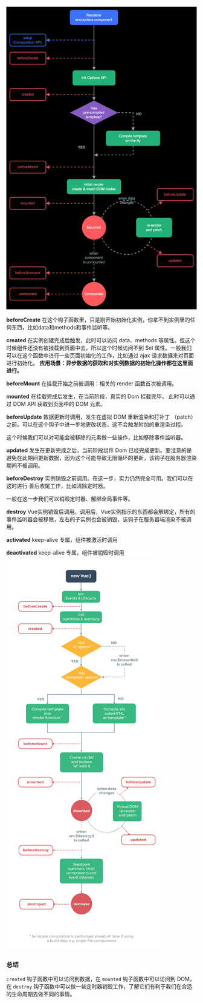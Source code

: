 ![](https://raw.githubusercontent.com/Sumuyzzz/pictures/master/img/202206282303767.png?token=AR2LEV2D5B6FVB6IYIU2YHLCXMMH6)

**beforeCreate** 
在这个钩子函数里，只是刚开始初始化实例，你拿不到实例里的任何东西，比如data和methods和事件监听等。



**created**
在实例创建完成后触发，此时可以访问 data、methods 等属性。但这个时候组件还没有被挂载到页面中去，所以这个时候访问不到 $el 属性。一般我们可以在这个函数中进行一些页面初始化的工作，比如通过 ajax 请求数据来对页面进行初始化。
**应用场景：异步数据的获取和对实例数据的初始化操作都在这里面进行。**





**beforeMount** 
在挂载开始之前被调用：相关的 render 函数首次被调用。




**mounted** 
在挂载完成后发生，在当前阶段，真实的 Dom 挂载完毕，
此时可以通过 DOM API 获取到页面中的 DOM 元素。





**beforeUpdate** 
数据更新时调用，发生在虚拟 DOM 重新渲染和打补丁 （patch）之前。可以在这个钩子中进一步地更改状态，这不会触发附加的重渲染过程。

这个时候我们可以对可能会被移除的元素做一些操作，比如移除事件监听器。



**updated** 发生在更新完成之后，当前阶段组件 Dom 已经完成更新。要注意的是避免在此期间更新数据，因为这个可能导致无限循环的更新，该钩子在服务器渲染期间不被调用。






**beforeDestroy** 实例销毁之前调用。在这一步，实力仍然完全可用。我们可以在这时进行 善后收尾工作，比如清除定时器。

一般在这一步我们可以销毁定时器、解绑全局事件等。



**destroy** Vue实例销毁后调用。调用后，Vue实例指示的东西都会解绑定，所有的事件监听器会被移除，左右的子实例也会被销毁，该钩子在服务器端渲染不被调用。






**activated** keep-alive 专属，组件被激活时调用

**deactivated** keep-alive 专属，组件被销毁时调用


![](https://raw.githubusercontent.com/Sumuyzzz/pictures/master/img/202206282322463.png?token=AR2LEV3RLLOJDDS2YGNDNTLCXMOQE)


### 总结

`created` 钩子函数中可以访问到数据，在 `mounted` 钩子函数中可以访问到 DOM，在 `destroy` 钩子函数中可以做一些定时器销毁工作，了解它们有利于我们在合适的生命周期去做不同的事情。